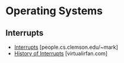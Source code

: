 # Operating Systems

## Interrupts

- [Interrupts](https://people.cs.clemson.edu/~mark/interrupts.html) [people.cs.clemson.edu/~mark]
- [History of Interrupts](https://virtualirfan.com/history-of-interrupts) [virtualirfan.com]
